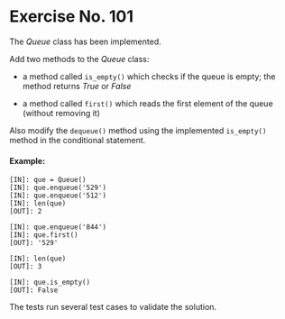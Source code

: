 # Exercise No. 101

The *Queue* class has been implemented.

Add two methods to the *Queue* class:

-   a method called `is_empty()` which checks if the queue is empty; the method returns *True* or *False*

-   a method called `first()` which reads the first element of the queue (without removing it)

Also modify the `dequeue()` method using the implemented `is_empty()` method in the conditional statement.


#### Example:


    [IN]: que = Queue()
    [IN]: que.enqueue('529')
    [IN]: que.enqueue('512')
    [IN]: len(que)
    [OUT]: 2
     
    [IN]: que.enqueue('844')
    [IN]: que.first()
    [OUT]: '529'
     
    [IN]: len(que)
    [OUT]: 3
     
    [IN]: que.is_empty()
    [OUT]: False


The tests run several test cases to validate the solution.
